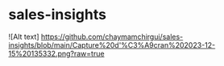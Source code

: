 # sales-insights
![Alt text] https://github.com/chaymamchirgui/sales-insights/blob/main/Capture%20d'%C3%A9cran%202023-12-15%20135332.png?raw=true
